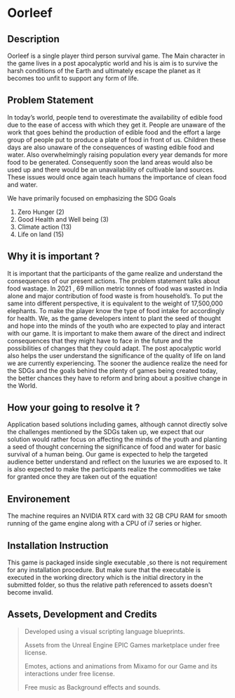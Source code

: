 # Oorleef

## Description
Oorleef is a single player third person survival game. The Main character in the game lives in a post apocalyptic world and his is aim is to survive the harsh conditions of the Earth and ultimately escape the planet as it becomes too unfit to support any form of life.

## Problem  Statement
In today’s world, people tend to overestimate the availability of edible food due to the ease of access with which they get it. People are unaware of the work that goes behind the production of edible food and the effort a large group of people put to produce a plate of food in front of us.
 Children these days are also unaware of the consequences of wasting edible food and water. Also overwhelmingly raising population every year demands for more food to be generated. Consequently soon the land areas would also be used up and there would be an unavailability of cultivable land sources. 
These issues would once again teach humans the importance of clean food and water.

We have primarily focused on emphasizing the SDG Goals  
1. Zero Hunger (2)
2. Good Health and Well being (3)
3. Climate action (13)
4. Life on land (15)

## Why it is important ?

It is important that the participants of the game realize and understand the consequences of our present actions.
The problem statement talks about food wastage. In 2021 , 69 million metric tonnes of food was wasted in India alone and major contribution of food waste is from household’s.
To put the same into different perspective, it is equivalent to the weight of 17,500,000 elephants.
To make the player know the type of food intake for accordingly for health.
We, as the game developers intent to plant the seed of thought and hope into the minds of the youth who are expected to play and interact with our game. It is important to make them aware of the direct and indirect consequences that they might have to face in the future and the possibilities of changes that they could adapt.
The post apocalyptic world also helps the user understand the significance of the quality of life on land we are currently experiencing.
The sooner the audience realize the need for the SDGs and the goals behind the plenty of games being created today, the better chances they have to reform and bring about a positive change in the World.

## How your going to resolve it ?

Application based solutions including games, although cannot directly solve the challenges mentioned by the SDGs taken up, we expect that our solution would rather focus on affecting the minds of the youth and planting a seed of thought concerning the significance of food and water for basic survival of a human being.
Our game is expected to help the targeted audience better understand and reflect on the luxuries we are exposed to. It is also expected to make the participants realize the commodities we take for granted once they are taken out of the equation!

## Environement

The machine requires an NVIDIA RTX card with 32 GB CPU RAM for smooth running of the game engine along with a CPU of i7 series or higher.

## Installation Instruction 

This game is packaged inside single executable ,so there is not requirement for any installation procedure. But make sure that the executable is executed in the working directory which is the initial directory in the submitted folder, so thus the relative path referenced to assets doesn't become invalid.

## Assets, Development and Credits

> Developed using a visual scripting language blueprints.
>  
> Assets from the Unreal Engine EPIC Games marketplace under free license.
> 
> Emotes, actions and animations from Mixamo for our Game and its interactions under free license.
> 
> Free music as Background effects and sounds.
